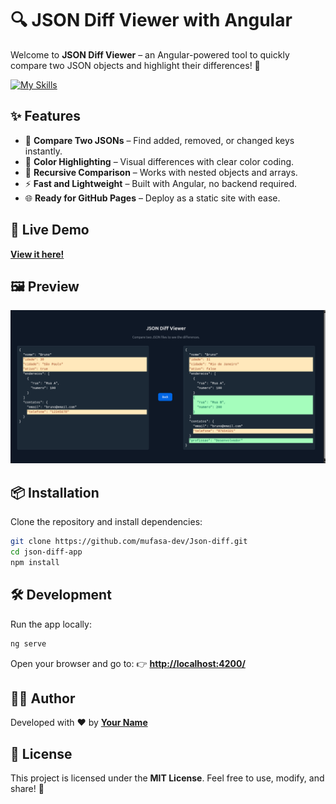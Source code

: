 # 🔍 JSON Diff Viewer with Angular

Welcome to **JSON Diff Viewer** – an Angular-powered tool to quickly compare two JSON objects and highlight their differences! 🚀 

[![My Skills](https://skillicons.dev/icons?i=angular,ts,html,tailwind,vscode)](https://skillicons.dev)

## ✨ Features
- 📝 **Compare Two JSONs** – Find added, removed, or changed keys instantly.  
- 🌈 **Color Highlighting** – Visual differences with clear color coding.  
- 🔄 **Recursive Comparison** – Works with nested objects and arrays.  
- ⚡ **Fast and Lightweight** – Built with Angular, no backend required.  
- 🌐 **Ready for GitHub Pages** – Deploy as a static site with ease.

## 🚀 Live Demo

[**View it here!**](https://mufasa-dev.github.io/Json-diff/)  


## 🖼️ Preview

![Preview](src/assets/images/preview.png)

## 📦 Installation

Clone the repository and install dependencies:

```bash
git clone https://github.com/mufasa-dev/Json-diff.git
cd json-diff-app
npm install
````

## 🛠️ Development

Run the app locally:

```bash
ng serve
```

Open your browser and go to:
👉 **[http://localhost:4200/](http://localhost:4200/)**



## 👨‍💻 Author

Developed with ❤️ by **[Your Name](https://github.com/your-username)**


## 📜 License

This project is licensed under the **MIT License**.
Feel free to use, modify, and share! 🎉
